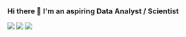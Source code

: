 ### Hi there 👋 I'm an aspiring Data Analyst / Scientist

![](https://img.shields.io/badge/python-v3.7-blue) ![](https://img.shields.io/badge/NumPy-Library-9cf) ![](https://img.shields.io/badge/NumPy-scientific%20computing-9cf)

